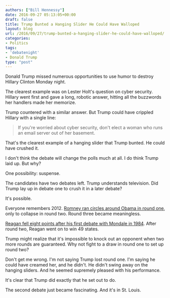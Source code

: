 ```yaml
---
authors: ["Bill Hennessy"]
date: 2016-09-27 05:13:05+00:00
draft: false
title: Trump Bunted a Hanging Slider He Could Have Walloped
layout: blog
url: /2016/09/27/trump-bunted-a-hanging-slider-he-could-have-walloped/
categories:
- Politics
tags:
- 'debatenight'
- Donald Trump
type: "post"
---
```


Donald Trump missed numerous opportunities to use humor to destroy Hillary Clinton Monday night.

The clearest example was on Lester Holt's question on cyber security. Hillary went first and gave a long, robotic answer, hitting all the buzzwords her handlers made her memorize.

Trump countered with a similar answer. But Trump could have crippled Hillary with a single line:



> If you're worried about cyber security, don't elect a woman who runs an email server out of her basement.



That's the clearest example of a hanging slider that Trump bunted. He could have crushed it.

I don't think the debate will change the polls much at all. I do think Trump laid up. But why?

One possibility: suspense.

The candidates have two debates left. Trump understands television. Did Trump lay up in debate one to crush it in a later debate?

It's possible.

Everyone remembers 2012. [Romney ran circles around Obama in round one](https://www.slate.com/blogs/weigel/2012/10/10/when_ronald_reagan_blew_a_presidential_debate_and_dropped_seven_points_in.html), only to collapse in round two. Round three became meaningless.

[Reagan fell eight points after his first debate with Mondale in 1984](https://www.slate.com/blogs/weigel/2012/10/10/when_ronald_reagan_blew_a_presidential_debate_and_dropped_seven_points_in.html). After round two, Reagan went on to win 49 states.

Trump might realize that it's impossible to knock out an opponent when two more rounds are guaranteed. Why not fight to a draw in round one to set up round two?

Don't get me wrong. I'm not saying Trump lost round one. I'm saying he could have creamed her, and he didn't. He didn't swing away on the hanging sliders. And he seemed supremely pleased with his performance.

It's clear that Trump did exactly that he set out to do.

The second debate just became fascinating. And it's in St. Louis.

